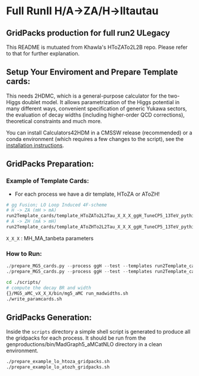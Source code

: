 # Full RunII H/A->ZA/H->lltautau 
## GridPacks production for full run2 ULegacy
This README is mutuated from Khawla's HToZATo2L2B repo. Please refer to that for further explanation.
 
## Setup Your Enviroment and Prepare Template cards:
This needs 2HDMC, which is a general-purpose calculator for the two-Higgs doublet model.
It allows parametrization of the Higgs potential in many different ways, convenient specification of generic Yukawa sectors, the evaluation of decay widths (including higher-order QCD corrections), theoretical constraints and much more.

You can install Calculators42HDM in a CMSSW release (recommended)
or a conda environment (which requires a few changes to the script), see the [installation instructions](https://github.com/kjaffel/Calculators42HDM/blob/master/README.md).
## GridPacks Preparation:
### Example of Template Cards:
- For each process we have a dir template, HToZA or AToZH!
```bash
# gg Fusion; LO Loop Induced 4F-scheme
# H -> ZA (mH > mA)
run2Template_cards/template_HToZATo2L2Tau_X_X_X_ggH_TuneCP5_13TeV_pythia8
# A -> ZH (mA > mH)
run2Template_cards/template_AToZHTo2L2Tau_X_X_X_ggH_TuneCP5_13TeV_pythia8
```
``X_X_X`` : MH_MA_tanbeta parameters
### How to Run:
```python
./prepare_MG5_cards.py --process ggH --test --templates run2Template_cards/  --mode H
./prepare_MG5_cards.py --process ggH --test --templates run2Template_cards/  --mode A
```
```bash 
cd ./scripts/
# compute the decay BR and width 
{}/MG5_aMC_vX_X_X/bin/mg5_aMC run_madwidths.sh 
./write_paramcards.sh

```
## GridPacks Generation:
Inside the ``scripts`` directory a simple shell script is generated to produce all the gridpacks for each process.
It should be run from the genproductions/bin/MadGraph5_aMCatNLO directory in a clean environment.
```bash
./prepare_example_lo_htoza_gridpacks.sh
./prepare_example_lo_atozh_gridpacks.sh
```
